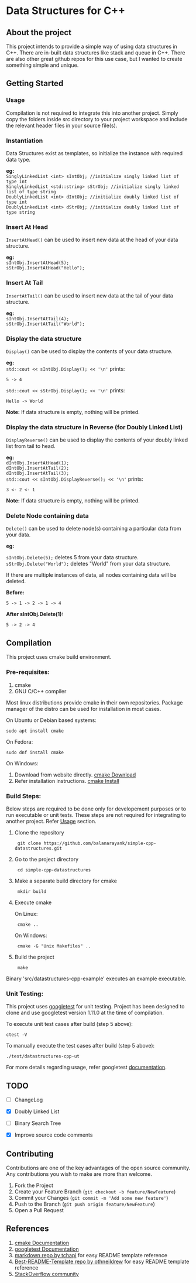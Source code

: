 # Data Structures for C++
  
## About the project 

This project intends to provide a simple way of using data structures in C++. There are in-built data structures like stack and queue in C++. There are also other great github repos for this use case, but I wanted to create something simple and unique.


## Getting Started

### Usage

Compilation is not required to integrate this into another project. Simply copy the folders inside src directory to your project workspace and include the relevant header files in your source file(s).


### Instantiation

Data Structures exist as templates, so initialize the instance with required data type.

**eg:**  
`SinglyLinkedList <int> sIntObj; //initialize singly linked list of type int`  
`SinglyLinkedList <std::string> sStrObj; //initialize singly linked list of type string`  
`DoublyLinkedList <int> dIntObj; //initialize doubly linked list of type int`  
`DoublyLinkedList <int> dStrObj; //initialize doubly linked list of type string`


### Insert At Head

`InsertAtHead()` can be used to insert new data at the head of your data structure.

**eg:**  
`sIntObj.InsertAtHead(5);`  
`sStrObj.InsertAtHead("Hello");`


### Insert At Tail

`InsertAtTail()` can be used to insert new data at the tail of your data structure.

**eg:**  
`sIntObj.InsertAtTail(4);`  
`sStrObj.InsertAtTail("World");`


### Display the data structure

`Display()` can be used to display the contents of your data structure.

**eg:**  
`std::cout << sIntObj.Display(); << '\n'` prints:  

    5 -> 4
 
`std::cout << sStrObj.Display(); << '\n'` prints:  

    Hello -> World

**Note:** If data structure is empty, nothing will be printed.


### Display the data structure in Reverse (for Doubly Linked List)

`DisplayReverse()` can be used to display the contents of your doubly linked list from tail to head.

**eg:**  
`dIntObj.InsertAtHead(1);`  
`dIntObj.InsertAtTail(2);`  
`dIntObj.InsertAtTail(3);`  
`std::cout << sIntObj.DisplayReverse(); << '\n'` prints:  

    3 <- 2 <- 1

**Note:** If data structure is empty, nothing will be printed.


### Delete Node containing data

`Delete()` can be used to delete node(s) containing a particular data from your data.

**eg:**

`sIntObj.Delete(5);` deletes 5 from your data structure.  
`sStrObj.Delete("World");` deletes "World" from your data structure.

If there are multiple instances of data, all nodes containing data will be deleted.

**Before:**

    5 -> 1 -> 2 -> 1 -> 4

**After sIntObj.Delete(1):**

    5 -> 2 -> 4


## Compilation

This project uses cmake build environment.

### Pre-requisites:
  
1. cmake
2. GNU C/C++ compiler  
  
Most linux distributions provide cmake in their own repositories. Package manager of the distro can be used for installation in most cases.  
  
On Ubuntu or Debian based systems:

    sudo apt install cmake


On Fedora:

    sudo dnf install cmake

On Windows:  
1. Download from website directly. [cmake Download](https://cmake.org/download/)  
2. Refer installation instructions. [cmake Install](https://cmake.org/install/)

### Build Steps:

Below steps are required to be done only for developement purposes or to run executable or unit tests. These steps are not required for integrating to another project. Refer [Usage](#usage "Goto Usage") section.

1. Clone the repository

        git clone https://github.com/balanarayank/simple-cpp-datastructures.git

2. Go to the project directory

        cd simple-cpp-datastructures

3. Make a separate build directory for cmake

        mkdir build

4. Execute cmake

    On Linux:

        cmake ..

    On Windows:
    
        cmake -G "Unix Makefiles" ..

5. Build the project

        make

Binary 'src/datastructures-cpp-example' executes an example executable.


### Unit Testing:
This project uses [googletest](https://github.com/google/googletest) for unit testing. Project has been designed to clone and use googletest version 1.11.0 at the time of compilation.  
  
To execute unit test cases after build (step 5 above):

    ctest -V 
  
To manually execute the test cases after build (step 5 above):

    ./test/datastructures-cpp-ut  
  
For more details regarding usage, refer googletest [documentation](https://google.github.io/googletest/).


## TODO
- [ ] ChangeLog
- [x] Doubly Linked List
- [ ] Binary Search Tree
- [x] Improve source code comments


## Contributing
Contributions are one of the key advantages of the open source community. Any contributions you wish to make are more than welcome.
1. Fork the Project
2. Create your Feature Branch (`git checkout -b feature/NewFeature`)
3. Commit your Changes (`git commit -m 'Add some new feature'`)
4. Push to the Branch (`git push origin feature/NewFeature`)
5. Open a Pull Request


## References
1. [cmake Documentation](https://cmake.org/documentation/)
2. [googletest Documentation](https://google.github.io/googletest/)
3. [markdown repo by tchapi](https://github.com/tchapi/markdown-cheatsheet) for easy README template reference
4. [Best-README-Template repo by othneildrew](https://github.com/othneildrew/Best-README-Template) for easy README template reference
5. [StackOverflow community](https://stackoverflow.com/)
